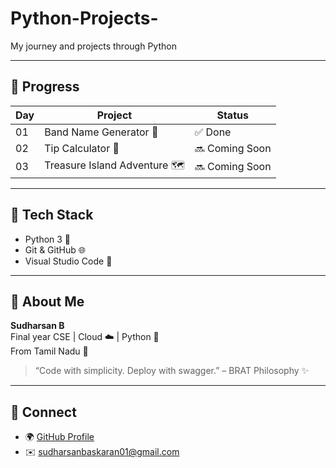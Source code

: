 # Python-Projects-
My journey and projects through Python 

---

## 📅 Progress

| Day | Project                      | Status |
|-----|------------------------------|--------|
| 01  | Band Name Generator 🎸       | ✅ Done |
| 02  | Tip Calculator 💸            | 🔜 Coming Soon |
| 03  | Treasure Island Adventure 🗺️ | 🔜 Coming Soon |

---

## 🧰 Tech Stack

- Python 3 🐍
- Git & GitHub 🌐
- Visual Studio Code 🧠

---

## 📌 About Me

**Sudharsan B**  
Final year CSE | Cloud ☁️ | Python 🐍  
From Tamil Nadu 📍

> “Code with simplicity. Deploy with swagger.” – BRAT Philosophy ✨

---

## 🔗 Connect

- 🌍 [GitHub Profile](https://github.com/Sudharsan4069)
- ✉️ sudharsanbaskaran01@gmail.com
